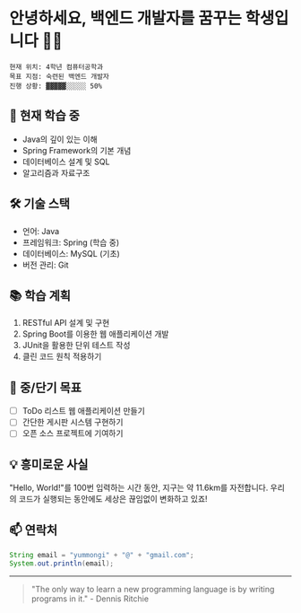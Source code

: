 # 안녕하세요, 백엔드 개발자를 꿈꾸는 학생입니다 👨‍💻

```
현재 위치: 4학년 컴퓨터공학과
목표 지점: 숙련된 백엔드 개발자
진행 상황: ▓▓▓▓▓░░░░░ 50%
```

## 🌱 현재 학습 중

- Java의 깊이 있는 이해
- Spring Framework의 기본 개념
- 데이터베이스 설계 및 SQL
- 알고리즘과 자료구조

## 🛠 기술 스택

- 언어: Java
- 프레임워크: Spring (학습 중)
- 데이터베이스: MySQL (기초)
- 버전 관리: Git

## 📚 학습 계획

1. RESTful API 설계 및 구현
2. Spring Boot를 이용한 웹 애플리케이션 개발
3. JUnit을 활용한 단위 테스트 작성
4. 클린 코드 원칙 적용하기

## 🎯 중/단기 목표

- [ ] ToDo 리스트 웹 애플리케이션 만들기
- [ ] 간단한 게시판 시스템 구현하기
- [ ] 오픈 소스 프로젝트에 기여하기

## 💡 흥미로운 사실

"Hello, World!"를 100번 입력하는 시간 동안, 지구는 약 11.6km를 자전합니다. 
우리의 코드가 실행되는 동안에도 세상은 끊임없이 변화하고 있죠!

## 📫 연락처

```java
String email = "yummongi" + "@" + "gmail.com";
System.out.println(email);
```

---

> "The only way to learn a new programming language is by writing programs in it." - Dennis Ritchie
